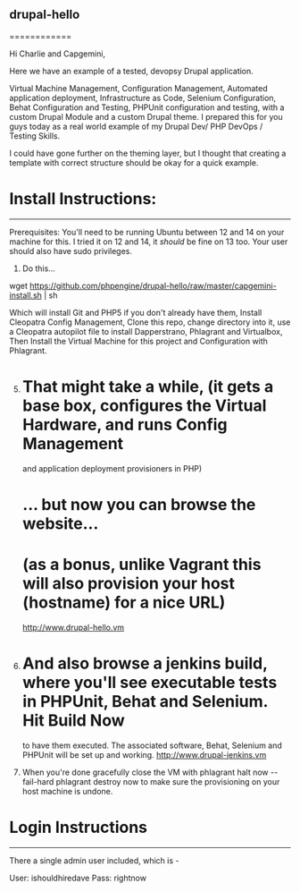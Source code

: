 ## drupal-hello
============

Hi Charlie and Capgemini,

Here we have an example of a tested, devopsy Drupal application.

Virtual Machine Management, Configuration Management, Automated application deployment, Infrastructure as Code,
Selenium Configuration, Behat Configuration and Testing, PHPUnit configuration and testing, with a custom Drupal Module
and a custom Drupal theme. I prepared this for you guys today as a real world example of my Drupal Dev/ PHP DevOps /
Testing Skills.

I could have gone further on the theming layer, but I thought that creating a template with correct structure should
be okay for a quick example.


# Install Instructions:
------------

Prerequisites: You'll need to be running Ubuntu between 12 and 14 on your machine for this. I tried it on 12 and 14, it
*should* be fine on 13 too. Your user should also have sudo privileges.

1) Do this...

wget https://github.com/phpengine/drupal-hello/raw/master/capgemini-install.sh | sh

Which will install Git and PHP5 if you don't already have them, Install Cleopatra Config Management, Clone this repo,
change directory into it, use a Cleopatra autopilot file to install Dapperstrano, Phlagrant and Virtualbox,
Then Install the Virtual Machine for this project and Configuration with Phlagrant.

5) # That might take a while, (it gets a base box, configures the Virtual Hardware, and runs Config Management
     and application deployment provisioners in PHP)
   # ... but now you can browse the website...
   # (as a bonus, unlike Vagrant this will also provision your host (hostname) for a nice URL)
   http://www.drupal-hello.vm

6) # And also browse a jenkins build, where you'll see executable tests in PHPUnit, Behat and Selenium. Hit Build Now
   to have them executed. The associated software, Behat, Selenium and PHPUnit will be set up and working.
   http://www.drupal-jenkins.vm

7) When you're done gracefully close the VM with
   phlagrant halt now --fail-hard
   phlagrant destroy now
   to make sure the provisioning on your host machine is undone.

# Login Instructions
-------------

There a single admin user included, which is -

User: ishouldhiredave
Pass: rightnow